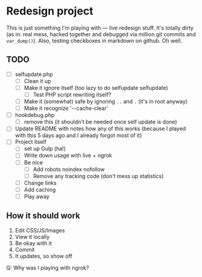 # Redesign project

This is just something I'm playing with — live redesign stuff. It's totally dirty (as in: real mess, hacked together and debugged via million git commits and `var_dump()`). Also, testing checkboxes in markdown on github. Oh well.

## TODO

- [ ] selfupdate.php
  + [ ] Clean it up
  + [ ] Make it ignore itself (too lazy to do selfupdate selfupdate)
    * [ ] Test PHP script rewriting itself?
  + [ ] Make it (somewhat) safe by ignoring `..` and `.` (it's in root anyway)
  + [ ] Make it recognize '--cache-clear'
- [ ] hookdebug.php
  + [ ] remove this (it shouldn't be needed once self update is done)
- [ ] Update README with notes how any of this works (because I played with this 5 days ago and I already forgot most of it)
- [ ] Project itself
  + [ ] set up Gulp (ha!)
  + [ ] Write down usage with live + ngrok
  + [ ] Be nice
    * [ ] Add robots noindex nofollow
    * [ ] Remove any tracking code (don't mess up statistics)
  + [ ] Change links
  + [ ] Add caching
  + [ ] Play away

## How it should work

1. Edit CSS/JS/Images
1. View it locally
1. Be okay with it
1. Commit
1. It updates, so show off

Q: Why was I playing with ngrok?

